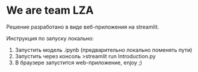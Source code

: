 # We are team LZA

Решение разработано в виде веб-приложения на streamlit.

Инструкция по запуску локально:
1. Запустить модель .ipynb (предварительно локально поменять пути)
2. Запустить через консоль >streamlit run Introduction.py
3. В браузере запустится web-приложение, enjoy ;)
